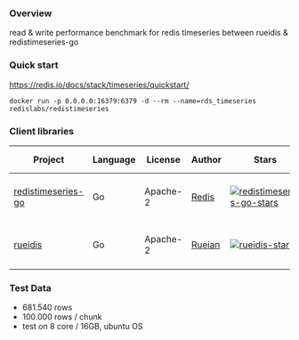 ### Overview
read & write performance benchmark for redis timeseries between rueidis & redistimeseries-go

### Quick start
https://redis.io/docs/stack/timeseries/quickstart/
```shell
docker run -p 0.0.0.0:16379:6379 -d --rm --name=rds_timeseries redislabs/redistimeseries
```

### Client libraries
| Project                                      | Language | License  | Author                             | Stars                                                 | Bulk Insert                 |
|----------------------------------------------|----------|----------|------------------------------------|-------------------------------------------------------|-----------------------------|
| [redistimeseries-go][redistimeseries-go-url] | Go       | Apache-2 | [Redis][redistimeseries-go-author] | [![redistimeseries-go-stars]][redistimeseries-go-url] | 523.18 ms (1,3mio row/sec)  |
| [rueidis][rueidis-url]                       | Go       | Apache-2 | [Rueian][rueidis-author]           | [![rueidis-stars]][rueidis-url]                       | 416.76 ms (1,63mio row/sec) |

[redistimeseries-go-url]: https://github.com/RedisTimeSeries/redistimeseries-go/
[redistimeseries-go-author]: https://redis.com
[redistimeseries-go-stars]: https://img.shields.io/github/stars/RedisTimeSeries/redistimeseries-go.svg?style=social&amp;label=Star&amp;maxAge=2592000

[rueidis-url]: https://github.com/rueian/rueidis
[rueidis-author]: https://github.com/rueian
[rueidis-stars]: https://img.shields.io/github/stars/rueian/rueidis.svg?style=social&amp;label=Star&amp;maxAge=2592000

### Test Data
* 681.540 rows
* 100.000 rows / chunk
* test on 8 core / 16GB, ubuntu OS